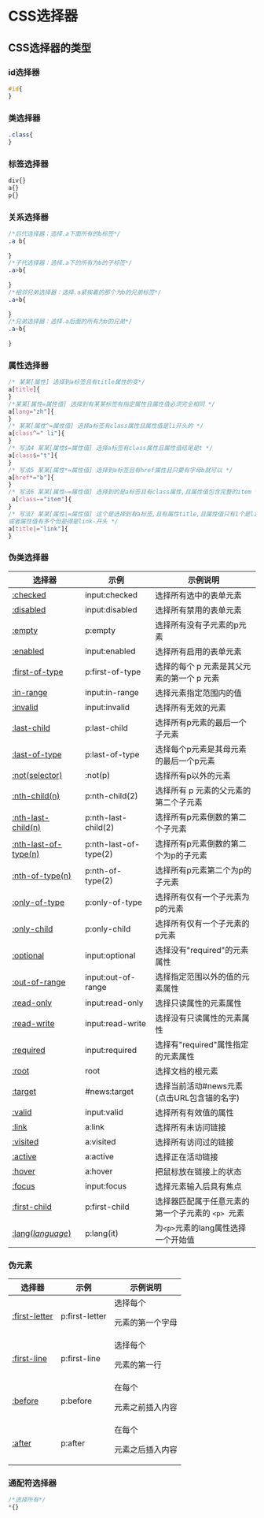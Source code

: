 # CSS选择器
## CSS选择器的类型
### id选择器
```css
#id{
}
```
### 类选择器
```css
.class{
}
```
### 标签选择器
```css
div{}
a{}
p{}
```
### 关系选择器
```css
/*后代选择器：选择.a下面所有的b标签*/
.a b{
    
}
/*子代选择器：选择.a下的所有为b的子标签*/
.a>b{
    
}
/*相邻兄弟选择器：选择.a紧挨着的那个为b的兄弟标签*/
.a+b{
    
}
/*兄弟选择器：选择.a后面的所有为b的兄弟*/
.a~b{
    
}
```
### 属性选择器
```css
/* 某某[属性] 选择到a标签且有title属性的变*/
a[title]{
}
/*某某[属性=属性值] 选择到有某某标签有指定属性且属性值必须完全相同 */
a[lang="zh"]{
}
/* 某某[属性^=属性值] 选择a标签有class属性且属性值是li开头的 */
a[class^=" li"]{
}
/* 写法4 某某[属性$=属性值] 选择a标签有class属性且属性值结尾是t */
a[class$="t"]{
}
/* 写法5 某某[属性*=属性值] 选择到a标签且有href属性且只要有字母b就可以 */
a[href*="b"]{
}
/* 写法6 某某[属性~=属性值] 选择到的是a标签且有class属性,且属性值包含完整的item */
 a[class~="item"]{
}
/* 写法7 某某[属性|=属性值] 这个是选择到有a标签,且有属性title,且属性值只有1个是link的
或者属性值有多个但是得是link-开头 */
a[title|="link"]{
}
```
### 伪类选择器
| 选择器                                                                             | 示例                    | 示例说明                         |
|---------------------------------------------------------------------------------|-----------------------|------------------------------|
| [:checked](https://www.runoob.com/cssref/sel-checked.html)                      | input:checked         | 选择所有选中的表单元素                  |
| [:disabled](https://www.runoob.com/css/cssref/sel-disabled.html)                | input:disabled        | 选择所有禁用的表单元素                  |
| [:empty](https://www.runoob.com/cssref/sel-empty.html)                          | p:empty               | 选择所有没有子元素的p元素                |
| [:enabled](https://www.runoob.com/cssref/sel-enable.html)                       | input:enabled         | 选择所有启用的表单元素                  |
| [:first-of-type](https://www.runoob.com/cssref/sel-first-of-type.html)          | p:first-of-type       | 选择的每个 p 元素是其父元素的第一个 p 元素     |
| [:in-range](https://www.runoob.com/cssref/sel-in-range.html)                    | input:in-range        | 选择元素指定范围内的值                  |
| [:invalid](https://www.runoob.com/cssref/sel-invalid.html)                      | input:invalid         | 选择所有无效的元素                    |
| [:last-child](https://www.runoob.com/cssref/sel-last-child.html)                | p:last-child          | 选择所有p元素的最后一个子元素              |
| [:last-of-type](https://www.runoob.com/cssref/sel-last-of-type.html)            | p:last-of-type        | 选择每个p元素是其母元素的最后一个p元素         |
| [:not(selector)](https://www.runoob.com/cssref/sel-not.html)                    | :not(p)               | 选择所有p以外的元素                   |
| [:nth-child(n)](https://www.runoob.com/cssref/sel-nth-child.html)               | p:nth-child(2)        | 选择所有 p 元素的父元素的第二个子元素         |
| [:nth-last-child(n)](https://www.runoob.com/cssref/sel-nth-last-child.html)     | p:nth-last-child(2)   | 选择所有p元素倒数的第二个子元素             |
| [:nth-last-of-type(n)](https://www.runoob.com/cssref/sel-nth-last-of-type.html) | p:nth-last-of-type(2) | 选择所有p元素倒数的第二个为p的子元素          |
| [:nth-of-type(n)](https://www.runoob.com/cssref/sel-nth-of-type.html)           | p:nth-of-type(2)      | 选择所有p元素第二个为p的子元素             |
| [:only-of-type](https://www.runoob.com/cssref/sel-only-of-type.html)            | p:only-of-type        | 选择所有仅有一个子元素为p的元素             |
| [:only-child](https://www.runoob.com/cssref/sel-only-child.html)                | p:only-child          | 选择所有仅有一个子元素的p元素              |
| [:optional](https://www.runoob.com/cssref/sel-optional.html)                    | input:optional        | 选择没有"required"的元素属性          |
| [:out-of-range](https://www.runoob.com/cssref/sel-out-of-range.html)            | input:out-of-range    | 选择指定范围以外的值的元素属性              |
| [:read-only](https://www.runoob.com/cssref/sel-read-only.html)                  | input:read-only       | 选择只读属性的元素属性                  |
| [:read-write](https://www.runoob.com/cssref/sel-read-write.html)                | input:read-write      | 选择没有只读属性的元素属性                |
| [:required](https://www.runoob.com/cssref/sel-required.html)                    | input:required        | 选择有"required"属性指定的元素属性       |
| [:root](https://www.runoob.com/cssref/sel-root.html)                            | root                  | 选择文档的根元素                     |
| [:target](https://www.runoob.com/cssref/sel-target.html)                        | #news:target          | 选择当前活动#news元素(点击URL包含锚的名字)   |
| [:valid](https://www.runoob.com/cssref/sel-valid.html)                          | input:valid           | 选择所有有效值的属性                   |
| [:link](https://www.runoob.com/cssref/sel-link.html)                            | a:link                | 选择所有未访问链接                    |
| [:visited](https://www.runoob.com/cssref/sel-visited.html)                      | a:visited             | 选择所有访问过的链接                   |
| [:active](https://www.runoob.com/cssref/sel-active.html)                        | a:active              | 选择正在活动链接                     |
| [:hover](https://www.runoob.com/cssref/sel-hover.html)                          | a:hover               | 把鼠标放在链接上的状态                  |
| [:focus](https://www.runoob.com/cssref/sel-focus.html)                          | input:focus           | 选择元素输入后具有焦点                  |
| [:first-child](https://www.runoob.com/cssref/sel-firstchild.html)               | p:first-child         | 选择器匹配属于任意元素的第一个子元素的 `<p> `元素 |
| [:lang(*language*)](https://www.runoob.com/cssref/sel-lang.html)                | p:lang(it)            | 为`<p>`元素的lang属性选择一个开始值       |
### 伪元素
| 选择器                                                                 | 示例             | 示例说明             |
|---------------------------------------------------------------------|----------------|------------------|
| [:first-letter](https://www.runoob.com/cssref/sel-firstletter.html) | p:first-letter | 选择每个<p> 元素的第一个字母 |
| [:first-line](https://www.runoob.com/cssref/sel-firstline.html)     | p:first-line   | 选择每个<p> 元素的第一行   |
| [:before](https://www.runoob.com/cssref/sel-before.html)            | p:before       | 在每个<p>元素之前插入内容   |
| [:after](https://www.runoob.com/cssref/sel-after.html)              | p:after        | 在每个<p>元素之后插入内容   |

### 通配符选择器
```css
/*选择所有*/
*{}
```